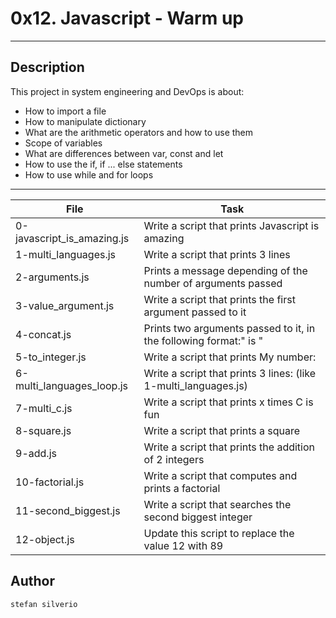 # 0x12. Javascript - Warm up
---
## Description

This project in system engineering and DevOps is about:
* How to import a file
* How to manipulate dictionary
* What are the arithmetic operators and how to use them
* Scope of variables
* What are differences between var, const and let
* How to use the if, if ... else statements
* How to use while and for loops

---
File|Task
---|---
0-javascript_is_amazing.js | Write a script that prints Javascript is amazing
1-multi_languages.js | Write a script that prints 3 lines
2-arguments.js | Prints a message depending of the number of arguments passed
3-value_argument.js | Write a script that prints the first argument passed to it
4-concat.js | Prints two arguments passed to it, in the following format:" is "
5-to_integer.js | Write a script that prints My number: <first argument converted in integer>
6-multi_languages_loop.js | Write a script that prints 3 lines: (like 1-multi_languages.js)
7-multi_c.js | Write a script that prints x times C is fun
8-square.js | Write a script that prints a square
9-add.js | Write a script that prints the addition of 2 integers
10-factorial.js | Write a script that computes and prints a factorial
11-second_biggest.js | Write a script that searches the second biggest integer
12-object.js | Update this script to replace the value 12 with 89

## Author
`stefan silverio`
